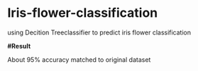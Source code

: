 # Iris-flower-classification

using Decition Treeclassifier to predict iris flower classification 

**#Result**

About 95% accuracy matched to original dataset
